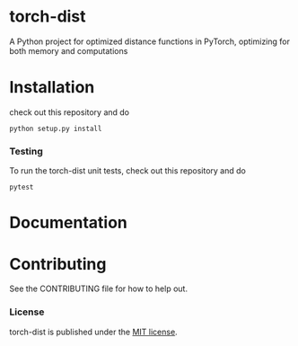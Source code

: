 # torch-dist

A Python project for optimized distance functions in PyTorch, optimizing for both memory and computations

# Installation
check out this repository and do
```
python setup.py install
```

### Testing
To run the torch-dist unit tests, check out this repository and do
```
pytest
```

# Documentation

# Contributing

See the CONTRIBUTING file for how to help out.

### License
torch-dist is published under the [MIT license](https://en.wikipedia.org/wiki/MIT_License).
